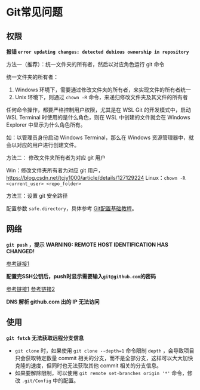# Git常见问题


## 权限

**报错 `error updating changes: detected dubious ownership in repository`**

方法一（推荐）：统一文件夹的所有者，然后以对应角色运行 git 命令

统一文件夹的所有者：
1. Windows 环境下，需要通过修改文件夹的所有者，来实现文件的所有者统一
2. Unix 环境下，则通过 `chown -R` 命令，来递归修改文件夹及其文件的所有者

任何命令操作，都要严格控制用户权限，尤其是在 WSL Git 的开发模式中，启动 WSL Terminal 时使用的是什么角色，则在 WSL 中创建的文件就会在 Windows Explorer 中显示为什么角色所有。

如：以管理员身份启动 Windows Terminal，那么在 Windows 资源管理器中，就会以对应的用户进行创建文件。


方法二： 修改文件夹所有者为对应 git 用户

Win：修改文件夹所有者为对应 git 用户， https://blog.csdn.net/tcjy1000/article/details/127129224
Linux：`chown -R <current_user> <repo_folder>`

方法三：设置 git 安全路径

配置参数 `safe.directory`，具体参考 [Git配置基础教程](work/tools/Git/Git配置基础教程.md)。


## 网络

**`git push` ，提示 WARNING: REMOTE HOST IDENTIFICATION HAS CHANGED!**


[参考链接1](https://blog.csdn.net/qq_41884002/article/details/123358315)


**配置完SSH公钥后，push时显示需要输入`git@github.com`的密码**

[参考链接1](https://blog.csdn.net/yuzhiqiang_1993/article/details/127032178)
[参考链接2](https://blog.csdn.net/wxc_1998/article/details/127291104)


**DNS 解析 github.com 出的 IP 无法访问**


## 使用

**`git fetch` 无法获取远程分支信息**

- `git clone` 时，如果使用 `git clone --depth=1` 命令限制 `depth` ，会导致项目只会获取特定数量 commit 相关的分支，而不是全部分支，这样可以大大加快克隆的速度，但同时也无法获取其他 commit 相关的分支信息。
- 如果要解除限制，可以使用 `git remote set-branches origin '*'` 命令，修改 `.git/Config` 中的配置。




